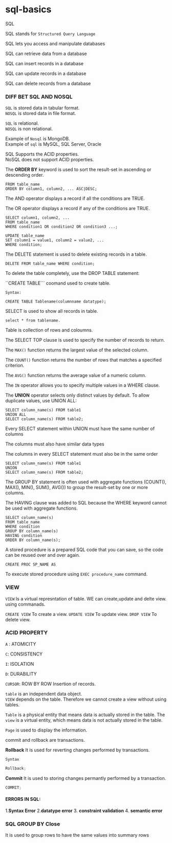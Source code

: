 # sql-basics
SQL  

SQL stands for `Structured Query Language` 

SQL lets you access and manipulate databases 

SQL can retrieve data from a database 

SQL can insert records in a database 

SQL can update records in a database 

SQL can delete records from a database 

 ### DIFF BET SQL AND NOSQL

 `SQL` is stored data in tabular format.<br/>
 `NOSQL` is stored data in file format.<br/>

 `SQL` is relational.<br/>
 `NOSQL` is non relational.<br/>

Example of `Nosql` is MongoDB.<br/>
Example of `sql` is MySQL, SQL Server, Oracle<br/>

SQL Supports the ACID properties.<br/>
NoSQL does not support ACID properties.<br/>


The **ORDER BY** keyword is used to sort the result-set in ascending or descending order.


```SELECT column1, column2, ...
FROM table_name
ORDER BY column1, column2, ... ASC|DESC;
```

The AND operator displays a record if all the conditions are TRUE.

The OR operator displays a record if any of the conditions are TRUE.

```
SELECT column1, column2, ...
FROM table_name
WHERE condition1 OR condition2 OR condition3 ...;
```

```
UPDATE table_name 
SET column1 = value1, column2 = value2, ... 
WHERE condition; 
```

The DELETE statement is used to delete existing records in a table.

```DELETE FROM table_name WHERE condition;``` 

 To delete the table completely, use the DROP TABLE statement:
 
 
``CREATE TABLE``` coomand used to create table.

``Syntax:`` 

```CREATE TABLE Tablename(columnname datatype);```

SELECT is used to show all records in table. 

```select * from tablename.```

Table is collection of rows and coloumns. 

The SELECT TOP clause is used to specify the number of records to return.

The `MAX()` function returns the largest value of the selected column. 

The `COUNT()` function returns the number of rows that matches a specified criterion. 

The `AVG()` function returns the average value of a numeric column. 

The `IN` operator allows you to specify multiple values in a WHERE clause.

The **UNION** operator selects only distinct values by default. To allow duplicate values, use UNION ALL: 

```
SELECT column_name(s) FROM table1 
UNION ALL 
SELECT column_name(s) FROM table2;
```

Every SELECT statement within UNION must have the same number of columns 

The columns must also have similar data types 

The columns in every SELECT statement must also be in the same order 

 
```
SELECT column_name(s) FROM table1 
UNION 
SELECT column_name(s) FROM table2;  
```
 
The GROUP BY statement is often used with aggregate functions (COUNT(), MAX(), MIN(), SUM(), AVG()) to group the result-set by one or more columns. 

The HAVING clause was added to SQL because the WHERE keyword cannot be used with aggregate functions.

```
SELECT column_name(s)
FROM table_name
WHERE condition
GROUP BY column_name(s)
HAVING condition
ORDER BY column_name(s);
```

A stored procedure is a prepared SQL code that you can save, so the code can be reused over and over again. 

```CREATE PROC SP_NAME AS```

To execute stored procedure using 
```EXEC procedure_name``` command.


### VIEW

``VIEW`` Is a virtual represntation of table. WE can create,update and delte view. using commanads.

``CREATE VIEW`` To create a view.
``UPDATE VIEW`` To update view.
``DROP VIEW`` To delete view.

 
### ACID PROPERTY 

``A`` : ATOMICITY 

``C``: CONSISTENCY 

``I``: ISOLATION 

``D``: DURABILITY 

 
``CURSOR``: ROW BY ROW Insertion of records. 

`table` is an independent data object.	
`VIEW` depends on the table. Therefore we cannot create a view without using tables. 

`Table` is a physical entity that means data is actually stored in the table. The `view` is a virtual entity, which means data is not actually stored in the table.

`Page` is used to display the information.

commit and rollback are transactions.

**Rollback** It is used for reverting changes performed by transactions.

`Syntax`

```js
Rollback;
```

**Commit** It is used to storing changes permantly performed by a transaction.

```js
COMMIT;
```

#### ERRORS IN SQL:

1.**Syntax Error**
2.**datatype error**
3. **constraint validation**
4. **semantic error**

### SQL GROUP BY Close

It is used to group rows to have the same values into summary rows



